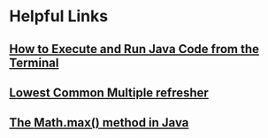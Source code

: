 # Helpful Links

## [How to Execute and Run Java Code from the Terminal](https://www.freecodecamp.org/news/how-to-execute-and-run-java-code/)

## [Lowest Common Multiple refresher](https://www.khanacademy.org/math/cc-sixth-grade-math/cc-6th-expressions-and-variables/cc-6th-lcm/a/least-common-multiple-review)

## [The **Math.max()** method in Java](https://www.geeksforgeeks.org/java-math-max-method-examples/)


